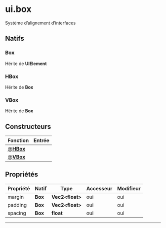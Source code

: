 # ui.box

Système d’alignement d’interfaces
## Natifs
### Box
Hérite de **UIElement**
### HBox
Hérite de **Box**
### VBox
Hérite de **Box**
## Constructeurs
|Fonction|Entrée|
|-|-|
|[@**HBox**](#ctor_0)||
|[@**VBox**](#ctor_1)||
## Propriétés
|Propriété|Natif|Type|Accesseur|Modifieur|
|-|-|-|-|-|
|margin|**Box**|**Vec2\<float>**|oui|oui|
|padding|**Box**|**Vec2\<float>**|oui|oui|
|spacing|**Box**|**float**|oui|oui|


***
